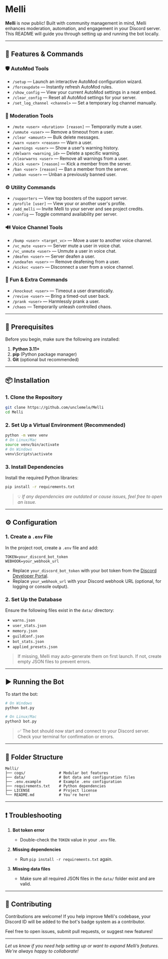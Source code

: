 # Melli

**Melli** is now public! Built with community management in mind, Melli enhances moderation, automation, and engagement in your Discord server. This README will guide you through setting up and running the bot locally.

---

## 🚀 Features & Commands

### 🛡️ AutoMod Tools
- `/setup` — Launch an interactive AutoMod configuration wizard.  
- `/forceupdate` — Instantly refresh AutoMod rules.  
- `/show_config` — View your current AutoMod settings in a neat embed.  
- `/clear_config` — Reset all AutoMod settings for your server.  
- `/set_log_channel <channel>` — Set a temporary log channel manually.

### 🔨 Moderation Tools
- `/mute <user> <duration> [reason]` — Temporarily mute a user.  
- `/unmute <user>` — Remove a timeout from a user.  
- `/clear <amount>` — Bulk delete messages.  
- `/warn <user> <reason>` — Warn a user.  
- `/warnings <user>` — Show a user's warning history.  
- `/delwarn <warning_id>` — Delete a specific warning.  
- `/clearwarns <user>` — Remove all warnings from a user.  
- `/kick <user> [reason]` — Kick a member from the server.  
- `/ban <user> [reason]` — Ban a member from the server.  
- `/unban <user>` — Unban a previously banned user.

### ⚙️ Utility Commands
- `/supporters` — View top boosters of the support server.  
- `/profile [user]` — View your or another user's profile.  
- `/add_melli` — Invite Melli to your server and see project credits.  
- `/config` — Toggle command availability per server.

### 🔊 Voice Channel Tools
- `/bump <user> <target_vc>` — Move a user to another voice channel.  
- `/vc_mute <user>` — Server mute a user in voice chat.  
- `/vc_unmute <user>` — Unmute a user in voice chat.  
- `/deafen <user>` — Server deafen a user.  
- `/undeafen <user>` — Remove deafening from a user.  
- `/kickvc <user>` — Disconnect a user from a voice channel.

### 🎉 Fun & Extra Commands
- `/knockout <user>` — Timeout a user dramatically.  
- `/revive <user>` — Bring a timed-out user back.  
- `/prank <user>` — Harmlessly prank a user.  
- `/chaos` — Temporarily unleash controlled chaos.

---

## 🧰 Prerequisites

Before you begin, make sure the following are installed:

1. **Python 3.11+**  
2. **pip** (Python package manager)  
3. **Git** (optional but recommended)

---

## 📦 Installation

### 1. Clone the Repository

```bash
git clone https://github.com/unclemelo/Melli
cd Melli
```

### 2. Set Up a Virtual Environment (Recommended)

```bash
python -m venv venv
# On Linux/Mac
source venv/bin/activate
# On Windows
venv\Scripts\activate
```

### 3. Install Dependencies

Install the required Python libraries:

```bash
pip install -r requirements.txt
```

> 💡 *If any dependencies are outdated or cause issues, feel free to open an issue.*

---

## ⚙️ Configuration

### 1. Create a `.env` File

In the project root, create a `.env` file and add:

```env
TOKEN=your_discord_bot_token
WEBHOOK=your_webhook_url
```

- Replace `your_discord_bot_token` with your bot token from the [Discord Developer Portal](https://discord.com/developers/docs/intro).
- Replace `your_webhook_url` with your Discord webhook URL (optional, for logging or console output).

### 2. Set Up the Database

Ensure the following files exist in the `data/` directory:

- `warns.json`
- `user_stats.json`
- `memory.json`
- `guildConf.json`
- `bot_stats.json`
- `applied_presets.json`

> If missing, Melli may auto-generate them on first launch. If not, create empty JSON files to prevent errors.

---

## ▶️ Running the Bot

To start the bot:

```bash
# On Windows
python bot.py

# On Linux/Mac
python3 bot.py
```

> ✅ The bot should now start and connect to your Discord server. Check your terminal for confirmation or errors.

---

## 📁 Folder Structure

```
Melli/
├── cogs/               # Modular bot features
├── data/               # Bot data and configuration files
├── .env.example        # Example .env configuration
├── requirements.txt    # Python dependencies
├── LICENSE             # Project license
└── README.md           # You're here!
```

---

## ❗ Troubleshooting

1. **Bot token error**  
   - Double-check the `TOKEN` value in your `.env` file.

2. **Missing dependencies**  
   - Run `pip install -r requirements.txt` again.

3. **Missing data files**  
   - Make sure all required JSON files in the `data/` folder exist and are valid.

---

## 🤝 Contributing

Contributions are welcome! If you help improve Melli's codebase, your Discord ID will be added to the bot's badge system as a contributor.

Feel free to open issues, submit pull requests, or suggest new features!

---

*Let us know if you need help setting up or want to expand Melli’s features. We're always happy to collaborate!*